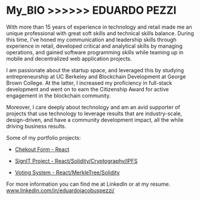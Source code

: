 # My_BIO >>>>>> EDUARDO PEZZI

With more than 15 years of experience in technology and retail made me an unique professional with great soft skills and technical skills balance. During this time, I’ve honed my communication and leadership skills through experience in retail, developed critical and analytical skills by managing operations, and gained software programming skills while teaming up in mobile and decentralized web application projects.

I am passionate about the startup space, and leveraged this by studying entrepreneurship at UC Berkeley and Blockchain Development at George Brown College. At the latter, I increased my proficiency in full-stack development and went on to earn the Citizenship Award for active engagement in the blockchain community. 

Moreover, I care deeply about technology and am an avid supporter of projects that use technology to leverage results that are industry-scale, design-driven, and have a community development impact, all the while driving business results.

Some of my portfolio projects:

* [Chekout Form - React](./Chekout_Form.pdf)
 
* [SignIT Project - React/Solidity/Cryptography/IPFS](./SignIT.pdf)

* [Voting System - React/MerkleTree/Solidity](./Voting_System(MerkleTree).pdf)


For more information you can find me at LinkedIn or at my resume.
www.linkedin.com/in/eduardojacobuspezzi/
